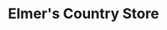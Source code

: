 ---
title: "Elmer's Country Store"
url: /upper-saddle-river/elmers-country-store/
shop: convenience
---